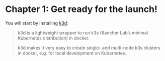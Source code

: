 # Chapter 1: Get ready for the launch!

You will start by installing [k3d](https://k3d.io/):

>k3d is a lightweight wrapper to run k3s (Rancher Lab’s minimal Kubernetes distribution) in docker.
>
>k3d makes it very easy to create single- and multi-node k3s clusters in docker, e.g. for local development on Kubernetes.
